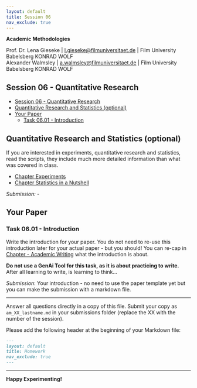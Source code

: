 ```yaml
---
layout: default
title: Session 06
nav_exclude: true
---
```


**Academic Methodologies**
  
Prof. Dr. Lena Gieseke \| l.gieseke@filmuniversitaet.de \| Film University Babelsberg KONRAD WOLF  
Alexander Walmsley \| a.walmsley@filmuniversitaet.de \| Film University Babelsberg KONRAD WOLF  


## Session 06 - Quantitative Research

<!-- Reading the scripts and preparing questions should take < 2h. If you need longer, please let me know next class. -->

* [Session 06 - Quantitative Research](#session-06---quantitative-research)
* [Quantitative Research and Statistics (optional)](#quantitative-research-and-statistics-optional)
* [Your Paper](#your-paper)
    * [Task 06.01 - Introduction](#task-0601---introduction)

## Quantitative Research and Statistics (optional)

If you are interested in experiments, quantitative research and statistics, read the scripts, they include much more detailed information than what was covered in class.

* [Chapter Experiments](../../02_scripts/am_08_experiments_script.md)
* [Chapter Statistics in a Nutshell](../../02_scripts/am_09_statistics_script.md)

*Submission:* -

## Your Paper

### Task 06.01 - Introduction


Write the introduction for your paper. You do not need to re-use this introduction later for your actual paper - but you should! You can re-cap in [Chapter - Academic Writing](../../02_scripts/am_03_writing_script.md#the-introduction) what the introduction is about.

**Do not use a GenAi Tool for this task, as it is about practicing to write.**  
After all learning to write, is learning to think...

*Submission*: Your introduction - no need to use the paper template yet but you can make the submission with a markdown file.


  

---
  
Answer all questions directly in a copy of this file. Submit your copy as `am_XX_lastname.md` in your submissions folder (replace the XX with the number of the session). 
  

Please add the following header at the beginning of your Markdown file:

```md
---
layout: default
title: Homework
nav_exclude: true
---
```
  

---
  
**Happy Experimenting!**
